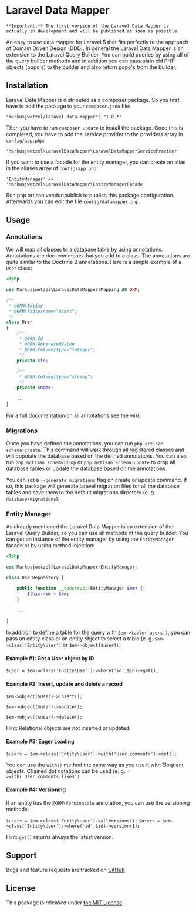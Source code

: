 # Laravel Data Mapper

`**Important:** The first version of the Laravel Data Mapper is actually in development and will be published as soon as possible.`

An easy to use data mapper for Laravel 5 that fits perfectly to the approach of Domain Driven Design (DDD). In general the Laravel Data Mapper is an extension to the Laravel Query Builder. You can build queries by using all of the query builder methods and in addition you can pass plain old PHP objects (popo's) to the builder and also return popo's from the builder.

## Installation

Laravel Data Mapper is distributed as a composer package. So you first have to add the package to your `composer.json` file:

```
"markusjwetzel/laravel-data-mapper": "1.0.*"
```

Then you have to run `composer update` to install the package. Once this is completed, you have to add the service provider to the providers array in `config/app.php`:

```
'Markusjwetzel\LaravelDataMapper\LaravelDataMapperServiceProvider'
```

If you want to use a facade for the entity manager, you can create an alias in the aliases array of `config/app.php`:

```
'EntityManager' => 'Markusjwetzel\LaravelDataMapper\EntityManagerFacade'
```

Run php artisan vendor:publish to publish this package configuration. Afterwards you can edit the file `config/datamapper.php`.

## Usage

### Annotations

We will map all classes to a database table by using annotations. Annotations are doc-comments that you add to a class. The annotations are quite similar to the Doctrine 2 annotations. Here is a simple example of a `User` class:

```php
<?php

use Markusjwetzel\LaravelDataMapper\Mapping AS ORM;

/**
 * @ORM\Entity
 * @ORM\Table(name="users")
 */
class User
{
    /**
     * @ORM\Id
     * @ORM\GeneratedValue
     * @ORM\Column(type="integer")
     */
    private $id;

    /**
     * @ORM\Column(type="string")
     */
    private $name;
    
    ...
}
```

For a full documentation on all annotations see the wiki.

### Migrations

Once you have defined the annotations, you can run `php artisan schema:create`. This command will walk through all registered classes and will populate the database based on the defined annotations. You can also run `php artisan schema:drop` or `php artisan schema:update` to drop all database tables or update the database based on the annotations.

You can set a `--generate_migrations` flag on create or update command. If so, this package will generate laravel migration files for all the database tables and save them to the default migrations directory (e. g. `database/migrations`).

### Entity Manager

As already mentioned the Laravel Data Mapper is an extension of the Laravel Query Builder, so you can use all methods of the query builder. You can get an instance of the entity manager by using the `EntityManager` facade or by using method injection:

```php
<?php

use Markusjwetzel/LaravelDataMapper/EntityManager;

class UserRepository {

    public function __construct(EntityManager $em) {
        $this->em = $em;
    }
    
    ...
    
}
```

In addition to define a table for the query with `$em->table('users')`, you can pass an entity class or an entity object to select a table (e. g. `$em->class('Entity\User')` or `$em->object($user)`).

#### Example #1: Get a User object by ID

`$user = $em->class('Entity\User')->where('id',$id)->get();`

#### Example #2: Insert, update and delete a record

`$em->object($user)->insert();`

`$em->object($user)->update();`

`$em->object($user)->delete();`

Hint: Relational objects are not inserted or updated.

#### Example #3: Eager Loading

`$users = $em->class('Entity\User')->with('User.comments')->get();`

You can use the `with()` method the same way as you use it with Eloquent objects. Chained dot notations can be used (e. g. `->with('User.comments.likes')`

#### Example #4: Versioning

If an entity has the `@ORM\Versionable` annotation, you can use the versioning methods:

`$users = $em->class('Entity\User')->allVersions();`
`$users = $em->class('Entity\User')->where('id',$id)->version(1);`

Hint: `get()` returns always the latest version.

## Support

Bugs and feature requests are tracked on [GitHub](https://github.com/markusjwetzel/laravel-data-mapper/issues)

## License

This package is released under [the MIT License](LICENSE).
